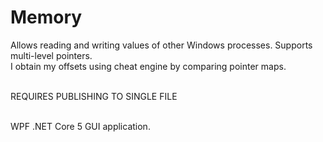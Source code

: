 # Memory
Allows reading and writing values of other Windows processes. Supports multi-level pointers.<br>
I obtain my offsets using cheat engine by comparing pointer maps.<br><br>

REQUIRES PUBLISHING TO SINGLE FILE<br><br>

WPF .NET Core 5 GUI application.
